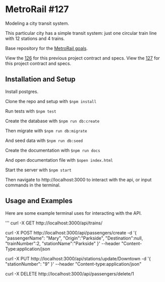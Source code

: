 # MetroRail #127

Modeling a city transit system.

This particular city has a simple transit system: just one circular train line with 12 stations and 4 trains.

Base repository for the [MetroRail goals](https://github.com/GuildCrafts/web-development-js/issues?utf8=%E2%9C%93&q=metrorail%20).

View the [126](./contract126.md) for this previous project contract and specs.
View the [127](./contract127.md) for this project contract and specs.

## Installation and Setup

Install postgres. 

Clone the repo and setup with ```$npm install```

Run tests with ```$npm test```

Create the database with ```$npm run db:create```

Then migrate with ````$npm run db:migrate````

And seed data with ```$npm run db:seed```

Create the documentation with ```$npm run docs```

And open documentation file with ```$open index.html```

Start the server with ```$npm start```

Then navigate to http://localhost:3000 to interact with the api, or input commands in the terminal.

## Usage and Examples

Here are some example terminal uses for interacting with the API.

'''
curl -X GET http://localhost:3000/api/trains/

curl -X POST http://localhost:3000/api/passengers/create -d '{ "passengerName": "Mary", "Origin":"Parkside", "Destination":null, "trainNumber":2, "stationName":"Parkside" }' --header "Content-Type:application/json

curl -X PUT http://localhost:3000/api/stations/update/Downtown -d '{ "stationNumber": "9" }' --header "Content-type:application/json"

curl -X DELETE http://localhost:3000/api/passengers/delete/1
